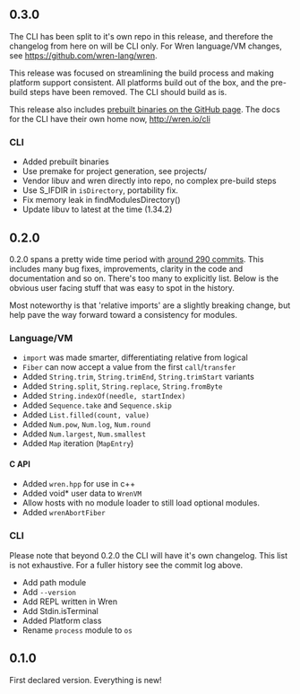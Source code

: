 ## 0.3.0

The CLI has been split to it's own repo in this release, and therefore the changelog from here on will be CLI only.
For Wren language/VM changes, see https://github.com/wren-lang/wren.

This release was focused on streamlining the build process and making platform support consistent.
All platforms build out of the box, and the pre-build steps have been removed. The CLI should build as is.

This release also includes [prebuilt binaries on the GitHub page](https://github.com/wren-lang/wren-cli/releases).
The docs for the CLI have their own home now, http://wren.io/cli

### CLI

- Added prebuilt binaries
- Use premake for project generation, see projects/
- Vendor libuv and wren directly into repo, no complex pre-build steps
- Use S_IFDIR in `isDirectory`, portability fix.
- Fix memory leak in findModulesDirectory()
- Update libuv to latest at the time (1.34.2)

## 0.2.0

0.2.0 spans a pretty wide time period with [around 290 commits](https://github.com/wren-lang/wren/compare/0.1.0...master).
This includes many bug fixes, improvements, clarity in the
code and documentation and so on. There's too many to explicitly list.
Below is the obvious user facing stuff that was easy to spot in the history.

Most noteworthy is that 'relative imports' are a slightly breaking change,
but help pave the way forward toward a consistency for modules.

### Language/VM

- `import` was made smarter, differentiating relative from logical
- `Fiber` can now accept a value from the first `call`/`transfer`
- Added `String.trim`, `String.trimEnd`, `String.trimStart` variants
- Added `String.split`, `String.replace`, `String.fromByte`
- Added `String.indexOf(needle, startIndex)`
- Added `Sequence.take` and `Sequence.skip`
- Added `List.filled(count, value)`
- Added `Num.pow`, `Num.log`, `Num.round`
- Added `Num.largest`, `Num.smallest`
- Added `Map` iteration (`MapEntry`)

#### C API

- Added `wren.hpp` for use in c++
- Added void* user data to `WrenVM`
- Allow hosts with no module loader to still load optional modules.
- Added `wrenAbortFiber`

### CLI
Please note that beyond 0.2.0 the CLI will have it's own changelog.
This list is not exhaustive. For a fuller history see the commit log above.

- Add path module
- Add `--version`
- Add REPL written in Wren
- Add Stdin.isTerminal
- Added Platform class
- Rename `process` module to `os`

## 0.1.0

First declared version. Everything is new!
